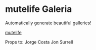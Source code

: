 # mutelife Galeria

Automatically generate beautiful galleries!

[mutelife](https://mutelife.com/)

Props to:
Jorge Costa
Jon Surrell